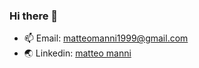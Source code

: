 ### Hi there 👋
- 📫 Email: matteomanni1999@gmail.com
- 🌏 Linkedin: [matteo manni](https://www.linkedin.com/in/matteo-manni-1493b625b/)

<!--
**MatteoManni99/MatteoManni99** is a ✨ _special_ ✨ repository because its `README.md` (this file) appears on your GitHub profile.

Here are some ideas to get you started:



- 👯 I’m looking to collaborate on ...
- 🤔 I’m looking for help with ...
- 💬 Ask me about ...

- 😄 Pronouns: ...
- ⚡ Fun fact: ...
-->
